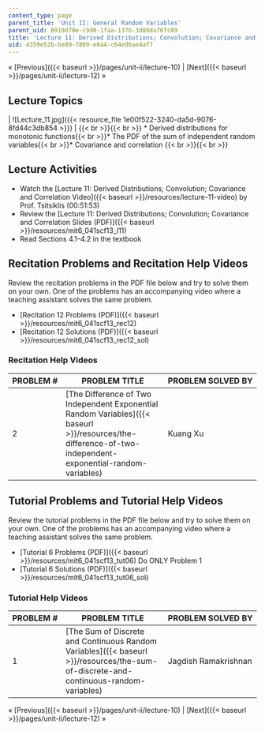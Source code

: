 ```yaml
---
content_type: page
parent_title: 'Unit II: General Random Variables'
parent_uid: 8918d70e-c9d0-1faa-137b-3d89da76fc89
title: 'Lecture 11: Derived Distributions; Convolution; Covariance and Correlation'
uid: 4359e52b-be89-7809-e0a4-c64ed6ae4af7
---
```


« [Previous]({{< baseurl >}}/pages/unit-ii/lecture-10) | [Next]({{< baseurl >}}/pages/unit-ii/lecture-12) »

Lecture Topics
--------------

| ![Lecture_11.jpg]({{< resource_file 1e00f522-3240-da5d-9076-8fd44c3db854 >}}) |  {{< br >}}{{< br >}} *   Derived distributions for monotonic functions{{< br >}}*   The PDF of the sum of independent random variables{{< br >}}*   Covariance and correlation {{< br >}}{{< br >}}  

Lecture Activities
------------------

*   Watch the [Lecture 11: Derived Distributions; Convolution; Covariance and Correlation Video]({{< baseurl >}}/resources/lecture-11-video) by Prof. Tsitsiklis (00:51:53)
*   Review the [Lecture 11: Derived Distributions; Convolution; Covariance and Correlation Slides (PDF)]({{< baseurl >}}/resources/mit6_041scf13_l11)
*   Read Sections 4.1–4.2 in the textbook

Recitation Problems and Recitation Help Videos
----------------------------------------------

Review the recitation problems in the PDF file below and try to solve them on your own. One of the problems has an accompanying video where a teaching assistant solves the same problem.

*   [Recitation 12 Problems (PDF)]({{< baseurl >}}/resources/mit6_041scf13_rec12)
*   [Recitation 12 Solutions (PDF)]({{< baseurl >}}/resources/mit6_041scf13_rec12_sol)

### Recitation Help Videos

| PROBLEM # | PROBLEM TITLE | PROBLEM SOLVED BY |
| --- | --- | --- |
| 2 | [The Difference of Two Independent Exponential Random Variables]({{< baseurl >}}/resources/the-difference-of-two-independent-exponential-random-variables) | Kuang Xu 

Tutorial Problems and Tutorial Help Videos
------------------------------------------

Review the tutorial problems in the PDF file below and try to solve them on your own. One of the problems has an accompanying video where a teaching assistant solves the same problem.

*   [Tutorial 6 Problems (PDF)]({{< baseurl >}}/resources/mit6_041scf13_tut06) Do ONLY Problem 1
*   [Tutorial 6 Solutions (PDF)]({{< baseurl >}}/resources/mit6_041scf13_tut06_sol)

### Tutorial Help Videos

| PROBLEM # | PROBLEM TITLE | PROBLEM SOLVED BY |
| --- | --- | --- |
| 1 | [The Sum of Discrete and Continuous Random Variables]({{< baseurl >}}/resources/the-sum-of-discrete-and-continuous-random-variables) | Jagdish Ramakrishnan 

« [Previous]({{< baseurl >}}/pages/unit-ii/lecture-10) | [Next]({{< baseurl >}}/pages/unit-ii/lecture-12) »